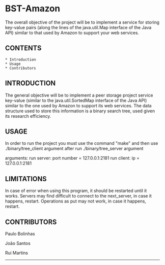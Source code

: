 # BST-Amazon
The overall objective of the project will be to implement a service for storing key-value pairs (along the lines of the java.util.Map interface of the Java API) similar to that used by Amazon to support your web services.

## CONTENTS
    * Introduction
    * Usage
    * Contributors

## INTRODUCTION

The general objective will be to implement a peer storage project service
key-value (similar to the java.util.SortedMap interface of the Java API) similar to the one used
by Amazon to support its web services. The data structure used to store this information is a
binary search tree, used given its research efficiency.

## USAGE

In order to run the project you must use the command "make" and then use ./binary/tree_client argument after run ./binary/tree_server argument

arguments:
run server: port number = <port> 127.0.0.1:2181
run client: ip = 127.0.0.1:2181 

## LIMITATIONS

In case of error when using this program, it should be restarted until it works.
Servers may find difficult to connect to the next_server, in case it happens, restart.
Operations as put <key> <value> may not work, in case it happens, restart.

## CONTRIBUTORS

 Paulo Bolinhas

 João Santos 
 
 Rui Martins 

-------------------------------------------------------------------------------------------------
